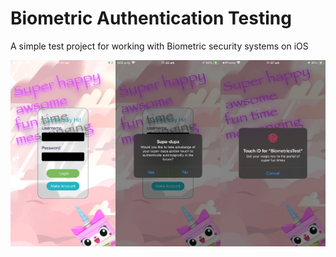 # Biometric Authentication Testing
A simple test project for working with Biometric security systems on iOS

![](images/ScreenShots.png)
